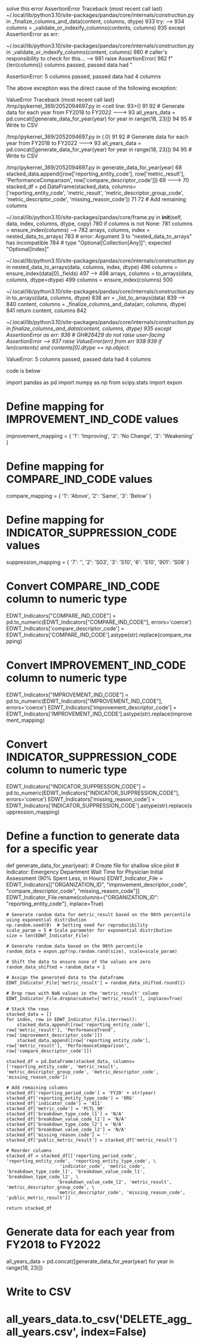 solve this error 
AssertionError                            Traceback (most recent call last)
~/.local/lib/python3.10/site-packages/pandas/core/internals/construction.py in _finalize_columns_and_data(content, columns, dtype)
    933     try:
--> 934         columns = _validate_or_indexify_columns(contents, columns)
    935     except AssertionError as err:

~/.local/lib/python3.10/site-packages/pandas/core/internals/construction.py in _validate_or_indexify_columns(content, columns)
    980             # caller's responsibility to check for this...
--> 981             raise AssertionError(
    982                 f"{len(columns)} columns passed, passed data had "

AssertionError: 5 columns passed, passed data had 4 columns

The above exception was the direct cause of the following exception:

ValueError                                Traceback (most recent call last)
/tmp/ipykernel_369/2052094697.py in <cell line: 93>()
     91 
     92 # Generate data for each year from FY2018 to FY2022
---> 93 all_years_data = pd.concat([generate_data_for_year(year) for year in range(18, 23)])
     94 
     95 # Write to CSV

/tmp/ipykernel_369/2052094697.py in <listcomp>(.0)
     91 
     92 # Generate data for each year from FY2018 to FY2022
---> 93 all_years_data = pd.concat([generate_data_for_year(year) for year in range(18, 23)])
     94 
     95 # Write to CSV

/tmp/ipykernel_369/2052094697.py in generate_data_for_year(year)
     68         stacked_data.append([row['reporting_entity_code'], row['metric_result'], 'PerformanceComparison', row['compare_descriptor_code']])
     69 
---> 70     stacked_df = pd.DataFrame(stacked_data, columns=['reporting_entity_code', 'metric_result', 'metric_descriptor_group_code', 'metric_descriptor_code', 'missing_reason_code'])
     71 
     72     # Add remaining columns

~/.local/lib/python3.10/site-packages/pandas/core/frame.py in __init__(self, data, index, columns, dtype, copy)
    780                     if columns is not None:
    781                         columns = ensure_index(columns)
--> 782                     arrays, columns, index = nested_data_to_arrays(
    783                         # error: Argument 3 to "nested_data_to_arrays" has incompatible
    784                         # type "Optional[Collection[Any]]"; expected "Optional[Index]"

~/.local/lib/python3.10/site-packages/pandas/core/internals/construction.py in nested_data_to_arrays(data, columns, index, dtype)
    496         columns = ensure_index(data[0]._fields)
    497 
--> 498     arrays, columns = to_arrays(data, columns, dtype=dtype)
    499     columns = ensure_index(columns)
    500 

~/.local/lib/python3.10/site-packages/pandas/core/internals/construction.py in to_arrays(data, columns, dtype)
    838         arr = _list_to_arrays(data)
    839 
--> 840     content, columns = _finalize_columns_and_data(arr, columns, dtype)
    841     return content, columns
    842 

~/.local/lib/python3.10/site-packages/pandas/core/internals/construction.py in _finalize_columns_and_data(content, columns, dtype)
    935     except AssertionError as err:
    936         # GH#26429 do not raise user-facing AssertionError
--> 937         raise ValueError(err) from err
    938 
    939     if len(contents) and contents[0].dtype == np.object_:

ValueError: 5 columns passed, passed data had 4 columns


code is below 

import pandas as pd
import numpy as np
from scipy.stats import expon

# Define mapping for IMPROVEMENT_IND_CODE values
improvement_mapping = {
    '1': 'Improving',
    '2': 'No Change',
    '3': 'Weakening'
}

# Define mapping for COMPARE_IND_CODE values
compare_mapping = {
    '1': 'Above',
    '2': 'Same',
    '3': 'Below'
}

# Define mapping for INDICATOR_SUPPRESSION_CODE values 
suppression_mapping = {
    '7': '',
    '2': 'S03',
    '3': 'S10',
    '6': 'S10',
    '901': 'S08'
}

# Convert COMPARE_IND_CODE column to numeric type
EDWT_Indicators["COMPARE_IND_CODE"] = pd.to_numeric(EDWT_Indicators["COMPARE_IND_CODE"], errors='coerce')
EDWT_Indicators['compare_descriptor_code'] = EDWT_Indicators['COMPARE_IND_CODE'].astype(str).replace(compare_mapping)

# Convert IMPROVEMENT_IND_CODE column to numeric type
EDWT_Indicators["IMPROVEMENT_IND_CODE"] = pd.to_numeric(EDWT_Indicators["IMPROVEMENT_IND_CODE"], errors='coerce')
EDWT_Indicators['improvement_descriptor_code'] = EDWT_Indicators['IMPROVEMENT_IND_CODE'].astype(str).replace(improvement_mapping)

# Convert INDICATOR_SUPPRESSION_CODE column to numeric type
EDWT_Indicators["INDICATOR_SUPPRESSION_CODE"] = pd.to_numeric(EDWT_Indicators["INDICATOR_SUPPRESSION_CODE"], errors='coerce')
EDWT_Indicators['missing_reason_code'] = EDWT_Indicators['INDICATOR_SUPPRESSION_CODE'].astype(str).replace(suppression_mapping)

# Define a function to generate data for a specific year
def generate_data_for_year(year):
    # Create file for shallow slice pilot
    # Indicator: Emergency Department Wait Time for Physician Initial Assessment (90% Spent Less, in Hours)
    EDWT_Indicator_File = EDWT_Indicators[["ORGANIZATION_ID", "improvement_descriptor_code", "compare_descriptor_code", "missing_reason_code"]]
    EDWT_Indicator_File.rename(columns={"ORGANIZATION_ID": "reporting_entity_code"}, inplace=True)

    # Generate random data for metric_result based on the 90th percentile using exponential distribution
    np.random.seed(0)  # Setting seed for reproducibility
    scale_param = 5 # Scale parameter for exponential distribution
    size = len(EDWT_Indicator_File)

    # Generate random data based on the 90th percentile
    random_data = expon.ppf(np.random.rand(size), scale=scale_param)

    # Shift the data to ensure none of the values are zero
    random_data_shifted = random_data + 1

    # Assign the generated data to the dataframe
    EDWT_Indicator_File['metric_result'] = random_data_shifted.round(1)

    # Drop rows with NaN values in the 'metric_result' column
    EDWT_Indicator_File.dropna(subset=['metric_result'], inplace=True)

    # Stack the rows
    stacked_data = []
    for index, row in EDWT_Indicator_File.iterrows():
        stacked_data.append([row['reporting_entity_code'], row['metric_result'], 'PerformanceTrend', row['improvement_descriptor_code']])
        stacked_data.append([row['reporting_entity_code'], row['metric_result'], 'PerformanceComparison', row['compare_descriptor_code']])

    stacked_df = pd.DataFrame(stacked_data, columns=['reporting_entity_code', 'metric_result', 'metric_descriptor_group_code', 'metric_descriptor_code', 'missing_reason_code'])

    # Add remaining columns
    stacked_df['reporting_period_code'] = 'FY20' + str(year)
    stacked_df['reporting_entity_type_code'] = 'ORG'
    stacked_df['indicator_code'] = '811'
    stacked_df['metric_code'] = 'PCTL_90'
    stacked_df['breakdown_type_code_l1'] = 'N/A'
    stacked_df['breakdown_value_code_l1'] = 'N/A'
    stacked_df['breakdown_type_code_l2'] = 'N/A'
    stacked_df['breakdown_value_code_l2'] = 'N/A'
    stacked_df['missing_reason_code'] = ''
    stacked_df['public_metric_result'] = stacked_df['metric_result']

    # Reorder columns
    stacked_df = stacked_df[['reporting_period_code', 'reporting_entity_code', 'reporting_entity_type_code', \
                        'indicator_code', 'metric_code', 'breakdown_type_code_l1', 'breakdown_value_code_l1', 'breakdown_type_code_l2', \
                       'breakdown_value_code_l2', 'metric_result', 'metric_descriptor_group_code', \
                       'metric_descriptor_code', 'missing_reason_code', 'public_metric_result']]

    return stacked_df

# Generate data for each year from FY2018 to FY2022
all_years_data = pd.concat([generate_data_for_year(year) for year in range(18, 23)])

# Write to CSV
# all_years_data.to_csv('DELETE_agg_all_years.csv', index=False)
